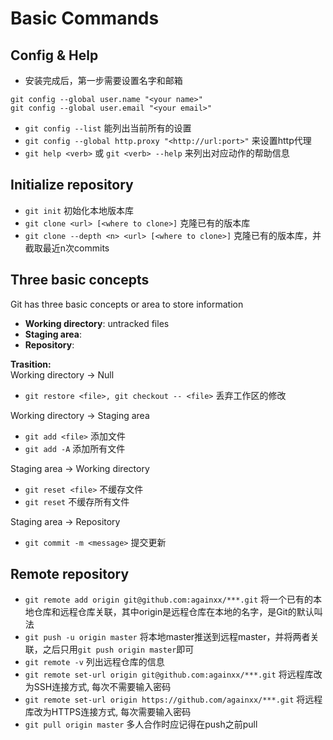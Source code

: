 # Basic Commands

## Config & Help
* 安装完成后，第一步需要设置名字和邮箱  
```shell
git config --global user.name "<your name>"
git config --global user.email "<your email>"
```
* `git config --list` 能列出当前所有的设置
* `git config --global http.proxy "<http://url:port>"` 来设置http代理
* `git help <verb>` 或 `git <verb> --help` 来列出对应动作的帮助信息

## Initialize repository
* `git init` 初始化本地版本库
* `git clone <url> [<where to clone>]` 克隆已有的版本库
* `git clone --depth <n> <url> [<where to clone>]` 克隆已有的版本库，并截取最近n次commits

## Three basic concepts
Git has three basic concepts or area to store information
* __Working directory__: untracked files
* __Staging area__: 
* __Repository__:

**Trasition:**  
Working directory -> Null
* `git restore <file>, git checkout -- <file>` 丢弃工作区的修改

Working directory -> Staging area
* `git add <file>` 添加文件
* `git add -A` 添加所有文件

Staging area -> Working directory
* `git reset <file>` 不缓存文件
* `git reset` 不缓存所有文件

Staging area -> Repository
* `git commit -m <message>` 提交更新

## Remote repository
* `git remote add origin git@github.com:againxx/***.git` 将一个已有的本地仓库和远程仓库关联，其中origin是远程仓库在本地的名字，是Git的默认叫法
* `git push -u origin master` 将本地master推送到远程master，并将两者关联，之后只用`git push origin master`即可
* `git remote -v` 列出远程仓库的信息
* `git remote set-url origin git@github.com:againxx/***.git` 将远程库改为SSH连接方式, 每次不需要输入密码
* `git remote set-url origin https://github.com/againxx/***.git` 将远程库改为HTTPS连接方式, 每次需要输入密码
* `git pull origin master` 多人合作时应记得在push之前pull

